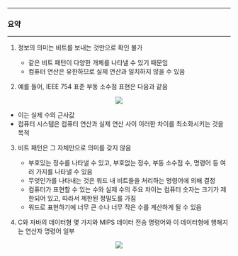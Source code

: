 -----
### 요약
-----
1. 정보의 의미는 비트를 보내는 것만으로 확인 불가
   - 같은 비트 패턴이 다양한 개체를 나타낼 수 있기 때문임
   - 컴퓨터 연산은 유한하므로 실제 연산과 일치하지 않을 수 있음

2. 예를 들어, IEEE 754 표준 부동 소수점 표현은 다음과 같음
<div align="center">
<img src="https://github.com/user-attachments/assets/9d3229b1-7f79-41c4-b9b3-54ee729383bf">
</div>

   - 이는 실제 수의 근사값
   - 컴퓨터 시스템은 컴퓨터 연산과 실제 연산 사이 이러한 차이를 최소화시키는 것을 목적

3. 비트 패턴은 그 자체만으로 의미를 갖지 않음
   - 부호있는 정수를 나타낼 수 있고, 부호없는 정수, 부동 소수점 수, 명령어 등 여러 가지를 나타낼 수 있음
   - 무엇인가를 나타내는 것은 워드 내 비트들을 처리하는 명령어에 의해 결정
   - 컴퓨터가 표현할 수 있는 수와 실제 수의 주요 차이는 컴퓨터 숫자는 크기가 제한되어 있고, 따라서 제한된 정밀도를 가짐
   - 워드로 표현하기에 너무 큰 수나 너무 작은 수를 계산하게 될 수 있음

4. C와 자바의 데이터형 몇 가지와 MIPS 데이터 전송 명령어와 이 데이터형에 행해지는 연산자 명령어 일부
<div align="center">
<img src="https://github.com/user-attachments/assets/d682b972-61d0-4ab8-a40c-d44801acf8c3">
</div>

